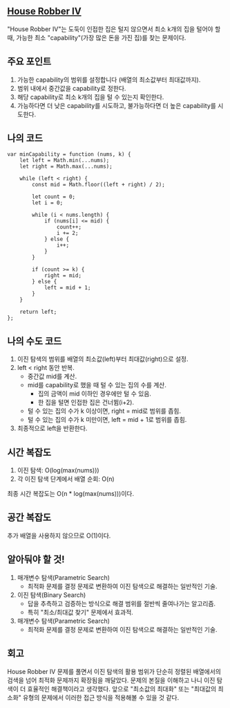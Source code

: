 ## [House Robber IV](https://leetcode.com/problems/house-robber-iv/description/?envType=daily-question&envId=2025-03-15)

"House Robber IV"는 도둑이 인접한 집은 털지 않으면서 최소 k개의 집을 털어야 할 때, 가능한 최소 "capability"(가장 많은 돈을 가진 집)를 찾는 문제이다. 

## 주요 포인트

1. 가능한 capability의 범위를 설정합니다 (배열의 최소값부터 최대값까지).
2. 범위 내에서 중간값을 capability로 정한다.
3. 해당 capability로 최소 k개의 집을 털 수 있는지 확인한다.
4. 가능하다면 더 낮은 capability를 시도하고, 불가능하다면 더 높은 capability를 시도한다.

## 나의 코드

```tsx
var minCapability = function (nums, k) {
    let left = Math.min(...nums);
    let right = Math.max(...nums);

    while (left < right) {
        const mid = Math.floor((left + right) / 2);

        let count = 0;
        let i = 0;

        while (i < nums.length) {
            if (nums[i] <= mid) {
                count++;
                i += 2;
            } else {
                i++;
            }
        }

        if (count >= k) {
            right = mid;
        } else {
            left = mid + 1;
        }
    }

    return left;
};
```

## 나의 수도 코드

1. 이진 탐색의 범위를 배열의 최소값(left)부터 최대값(right)으로 설정.
2. left < right 동안 반복.
    - 중간값 mid를 계산.
    - mid를 capability로 했을 때 털 수 있는 집의 수를 계산.
        - 집의 금액이 mid 이하인 경우에만 털 수 있음.
        - 한 집을 털면 인접한 집은 건너뜀(i+2).
    - 털 수 있는 집의 수가 k 이상이면, right = mid로 범위를 좁힘.
    - 털 수 있는 집의 수가 k 미만이면, left = mid + 1로 범위를 좁힘.
3. 최종적으로 left을 반환한다.

## 시간 복잡도

1. 이진 탐색: O(log(max(nums)))
2. 각 이진 탐색 단계에서 배열 순회: O(n)

최종 시간 복잡도는 O(n * log(max(nums)))이다.

## 공간 복잡도

추가 배열을 사용하지 않으므로 O(1)이다.

## 알아둬야 할 것!

1. 매개변수 탐색(Parametric Search)
    - 최적화 문제를 결정 문제로 변환하여 이진 탐색으로 해결하는 일반적인 기술.
2. 이진 탐색(Binary Search)
    - 답을 추측하고 검증하는 방식으로 해결 범위를 절반씩 줄여나가는 알고리즘.
    - 특히 "최소/최대값 찾기" 문제에서 효과적.
3. 매개변수 탐색(Parametric Search)
    - 최적화 문제를 결정 문제로 변환하여 이진 탐색으로 해결하는 일반적인 기술.

## 회고

House Robber IV 문제를 풀면서 이진 탐색의 활용 범위가 단순히 정렬된 배열에서의 검색을 넘어 최적화 문제까지 확장됨을 깨달았다. 문제의 본질을 이해하고 나니 이진 탐색이 더 효율적인 해결책이라고 생각했다. 앞으로 "최소값의 최대화" 또는 "최대값의 최소화" 유형의 문제에서 이러한 접근 방식을 적용해볼 수 있을 것 같다.
